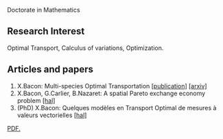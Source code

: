 Doctorate in Mathematics

## Research Interest

Optimal Transport, Calculus of variations, Optimization.

## Articles and papers

1. X.Bacon: Multi-species Optimal Transportation [[publication]](https://link.springer.com/article/10.1007/s10957-019-01590-z) [[arxiv]](https://arxiv.org/pdf/1901.04765.pdf)
2. X.Bacon, G.Carlier, B.Nazaret: A spatial Pareto exchange economy problem [[hal]](https://hal.science/hal-03480323/file/BCN_Pareto_AMO.pdf)
3. (PhD) X.Bacon: Quelques modèles en Transport Optimal de mesures à valeurs vectorielles [[hal]](https://hal.science/tel-03913931/document)

<a href="https://baconxavier.github.io/pdf/SoutenanceFr.pdf" target="_blank">PDF.</a>
